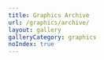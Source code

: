 ```yaml
---
title: Graphics Archive
url: /graphics/archive/
layout: gallery
galleryCategory: graphics
noIndex: true
---
```


<style>
:root,
:root.dark {
  --c-h: 0;
  --c-s: 0%;
  --c-l: 13%;
}

:root.dark {
  --c-l: 30%;
}
</style>
